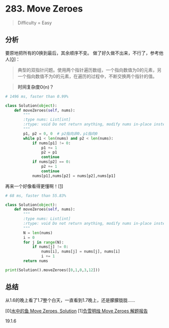 # 283. Move Zeroes
> Difficulty = Easy

## 分析

要原地把所有的0换到最后，其余顺序不变。
做了好久做不出来，不行了，参考他人[[0]](http://fisherlei.blogspot.com/2015/10/leetcode-move-zeroes-solution.html)：
> 典型的双指针问题。使用两个指针遍历数组，一个指向数值为0的元素，另一个指向数值不为0的元素，在遍历的过程中，不断交换两个指针的值。

> **时间复杂度O(n)？**

```python
# 1496 ms, faster than 0.99%

class Solution(object):
	def moveZeroes(self, nums):
		"""
		:type nums: List[int]
		:rtype: void Do not return anything, modify nums in-place instead.
		"""
		p1, p2 = 0, 0  # p2指向非0，p1指向0
		while p1 < len(nums) and p2 < len(nums):
			if nums[p1] != 0:
				p1 += 1
				p2 = p1
				continue
			if nums[p2] == 0:
				p2 += 1
				continue
			nums[p1],nums[p2] = nums[p2],nums[p1]

```

再来一个好像看得更懂啊！[[1]](https://blog.csdn.net/fuxuemingzhu/article/details/51284981)
```python
# 68 ms, faster than 55.83% 

class Solution(object):
	def moveZeroes(self, nums):
		"""
		:type nums: List[int]
		:rtype: void Do not return anything, modify nums in-place instead.
		"""
		N = len(nums)
		i = 0
		for j in range(N):
			if nums[j] != 0:
				nums[i], nums[j] = nums[j], nums[i]
				i += 1
		return nums

print(Solution().moveZeroes([0,1,0,3,12]))

```

## 总结

从1.6的晚上看了1.7整个白天，一直看到1.7晚上，还是朦朦胧胧……

[0][水中的鱼 Move Zeroes, Solution](http://fisherlei.blogspot.com/2015/10/leetcode-move-zeroes-solution.html)
[1][负雪明烛 Move Zeroes 解题报告](https://blog.csdn.net/fuxuemingzhu/article/details/51284981)

19.1.6
